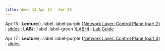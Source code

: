 ```yaml
---
title: Week 13 Apr 14 - Apr 20
---
```

Apr 15 
: **Lecture**{: .label .label-purple }[Network Layer: Control Plane (part 2)](#)
  : [slides](https://xieyaxiongfly.github.io/CSE_589_Spring_25/assets/slides/Chapter_5_s25_2.pdf)
: **LAB**{: .label .label-green }[LAB-4](#)
  : [Lab Guide](https://xieyaxiongfly.github.io/CSE_589_Spring_25/assets/lab/Lab_4.pdf)


Apr 17
: **Lecture**{: .label .label-purple }[Network Layer: Control Plane (part 3)](#)
  : [slides](https://xieyaxiongfly.github.io/CSE_589_Spring_25/assets/slides/Chapter_5_s25_3.pdf)

